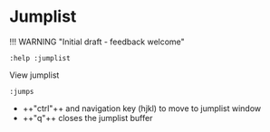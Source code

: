 # Jumplist

!!! WARNING "Initial draft - feedback welcome"


```vim
:help :jumplist
```


View jumplist


```vim
:jumps
```

- ++"ctrl"++ and navigation key (hjkl) to move to jumplist window
- ++"q"++ closes the jumplist buffer
